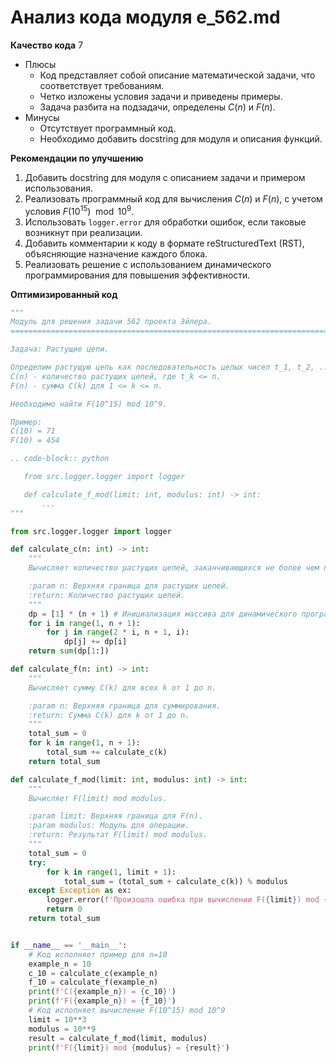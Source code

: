 # Анализ кода модуля e_562.md

**Качество кода**
7
-  Плюсы
    - Код представляет собой описание математической задачи, что соответствует требованиям.
    - Четко изложены условия задачи и приведены примеры.
    - Задача разбита на подзадачи, определены $C(n)$ и $F(n)$.
-  Минусы
    - Отсутствует программный код.
    - Необходимо добавить docstring для модуля и описания функций.

**Рекомендации по улучшению**
1. Добавить docstring для модуля с описанием задачи и примером использования.
2. Реализовать программный код для вычисления $C(n)$ и $F(n)$, с учетом условия $F(10^{15}) \mod 10^9$.
3. Использовать `logger.error` для обработки ошибок, если таковые возникнут при реализации.
4. Добавить комментарии к коду в формате reStructuredText (RST), объясняющие назначение каждого блока.
5. Реализовать решение с использованием динамического программирования для повышения эффективности.

**Оптимизированный код**
```python
"""
Модуль для решения задачи 562 проекта Эйлера.
=========================================================================================

Задача: Растущие цепи.

Определим растущую цепь как последовательность целых чисел t_1, t_2, ..., t_k, такую что t_1 < t_2 < ... < t_k и t_n делит t_{n+1} для всех 1 <= n < k.
C(n) - количество растущих цепей, где t_k <= n.
F(n) - сумма C(k) для 1 <= k <= n.

Необходимо найти F(10^15) mod 10^9.

Пример:
C(10) = 71
F(10) = 454

.. code-block:: python

   from src.logger.logger import logger

   def calculate_f_mod(limit: int, modulus: int) -> int:
       ...
"""

from src.logger.logger import logger

def calculate_c(n: int) -> int:
    """
    Вычисляет количество растущих цепей, заканчивающихся не более чем n.

    :param n: Верхняя граница для растущих цепей.
    :return: Количество растущих цепей.
    """
    dp = [1] * (n + 1) # Инициализация массива для динамического программирования
    for i in range(1, n + 1):
        for j in range(2 * i, n + 1, i):
            dp[j] += dp[i]
    return sum(dp[1:])

def calculate_f(n: int) -> int:
    """
    Вычисляет сумму C(k) для всех k от 1 до n.

    :param n: Верхняя граница для суммирования.
    :return: Сумма C(k) для k от 1 до n.
    """
    total_sum = 0
    for k in range(1, n + 1):
        total_sum += calculate_c(k)
    return total_sum

def calculate_f_mod(limit: int, modulus: int) -> int:
    """
    Вычисляет F(limit) mod modulus.

    :param limit: Верхняя граница для F(n).
    :param modulus: Модуль для операции.
    :return: Результат F(limit) mod modulus.
    """
    total_sum = 0
    try:
        for k in range(1, limit + 1):
            total_sum = (total_sum + calculate_c(k)) % modulus
    except Exception as ex:
        logger.error(f'Произошла ошибка при вычислении F({limit}) mod {modulus}: {ex}')
        return 0
    return total_sum


if __name__ == '__main__':
    # Код исполняет пример для n=10
    example_n = 10
    c_10 = calculate_c(example_n)
    f_10 = calculate_f(example_n)
    print(f'C({example_n}) = {c_10}')
    print(f'F({example_n}) = {f_10}')
    # Код исполняет вычисление F(10^15) mod 10^9
    limit = 10**3
    modulus = 10**9
    result = calculate_f_mod(limit, modulus)
    print(f'F({limit}) mod {modulus} = {result}')

```